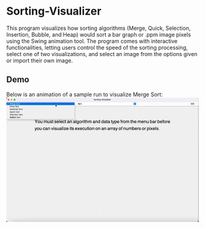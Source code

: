 # Sorting-Visualizer

This program visualizes how sorting algorithms (Merge, Quick, Selection, Insertion, Bubble, and Heap) would sort a bar graph or .ppm image pixels using the Swing animation tool. The program comes with interactive functionalities, letting users control the speed of the sorting processing, select one of two visualizations, and select an image from the options given or import their own image.

## Demo
Below is an animation of a sample run to visualize Merge Sort:
![Alt Text](https://github.com/s8aH/Sorting-Visualizer/blob/master/merge%20sort.gif)
